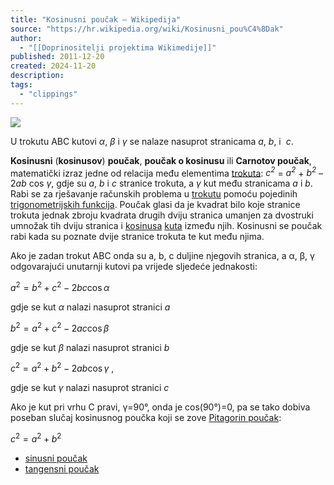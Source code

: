 ```yaml
---
title: "Kosinusni poučak – Wikipedija"
source: "https://hr.wikipedia.org/wiki/Kosinusni_pou%C4%8Dak"
author:
  - "[[Doprinositelji projektima Wikimedije]]"
published: 2011-12-20
created: 2024-11-20
description:
tags:
  - "clippings"
---
```

![](https://upload.wikimedia.org/wikipedia/commons/thumb/4/49/Triangle_with_notations_2.svg/300px-Triangle_with_notations_2.svg.png)

U trokutu ABC kutovi *α*, *β* i *γ* se nalaze nasuprot stranicama *a*, *b*, i  *c*.

**Kosinusni** (**kosinusov**) **poučak**, **poučak o kosinusu** ili **Carnotov poučak**, matematički izraz jedne od relacija među elementima [trokuta](https://hr.wikipedia.org/wiki/Trokut "Trokut"): *c<sup>2</sup>* = *a<sup>2</sup>* + *b<sup>2</sup>* – 2*ab* cos *γ*, gdje su *a*, *b* i *c* stranice trokuta, a *γ* kut među stranicama *a* i *b*. Rabi se za rješavanje računskih problema u [trokutu](https://hr.wikipedia.org/wiki/Trokut "Trokut") pomoću pojedinih [trigonometrijskih funkcija](https://hr.wikipedia.org/wiki/Trigonometrijske_funkcije "Trigonometrijske funkcije"). Poučak glasi da je kvadrat bilo koje stranice trokuta jednak zbroju kvadrata drugih dviju stranica umanjen za dvostruki umnožak tih dviju stranica i [kosinusa](https://hr.wikipedia.org/wiki/Kosinus "Kosinus") [kuta](https://hr.wikipedia.org/wiki/Kut "Kut") između njih. Kosinusni se poučak rabi kada su poznate dvije stranice trokuta te kut među njima.

Ako je zadan trokut ABC onda su a, b, c duljine njegovih stranica, a α, β, γ odgovarajući unutarnji kutovi pa vrijede sljedeće jednakosti:

${\displaystyle a^{2}=b^{2}+c^{2}-2bc\cos \alpha \,}$ 

gdje se kut *α* nalazi nasuprot stranici *a*

${\displaystyle b^{2}=a^{2}+c^{2}-2ac\cos \beta \,}$ 

gdje se kut *β* nalazi nasuprot stranici *b*

${\displaystyle c^{2}=a^{2}+b^{2}-2ab\cos \gamma \ ,}$ 

gdje se kut *γ* nalazi nasuprot stranici *c*

Ako je kut pri vrhu С pravi, γ=90°, onda je cos(90°)=0, pa se tako dobiva poseban slučaj kosinusnog poučka koji se zove [Pitagorin poučak](https://hr.wikipedia.org/wiki/Pitagorin_pou%C4%8Dak "Pitagorin poučak"):

${\displaystyle c^{2}=a^{2}+b^{2}\,}$ 

- [sinusni poučak](https://hr.wikipedia.org/wiki/Sinusni_pou%C4%8Dak "Sinusni poučak")
- [tangensni poučak](https://hr.wikipedia.org/w/index.php?title=Tangensni_pou%C4%8Dak&action=edit&redlink=1 "Tangensni poučak (stranica ne postoji)")